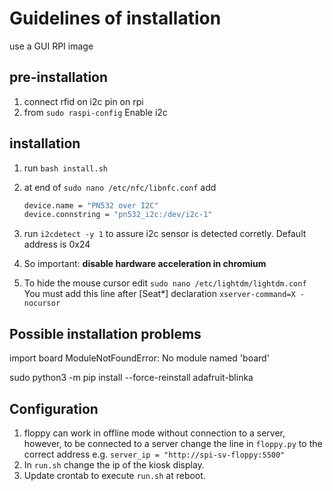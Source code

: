 # Guidelines of installation

use a GUI RPI image

## pre-installation

1. connect rfid on i2c pin on rpi
2. from `sudo raspi-config` Enable i2c

## installation

1. run `bash install.sh`
2. at end of  `sudo nano /etc/nfc/libnfc.conf` add

    ```bash
    device.name = "PN532 over I2C"
    device.connstring = "pn532_i2c:/dev/i2c-1"
    ```

3. run `i2cdetect -y 1` to assure i2c sensor is detected corretly. Default address is 0x24
4. So important: **disable hardware acceleration in chromium**
5. To hide the mouse cursor edit `sudo nano /etc/lightdm/lightdm.conf` You must add this line after [Seat*] declaration `xserver-command=X -nocursor`

## Possible installation problems

import board
ModuleNotFoundError: No module named 'board'

sudo python3 -m pip install --force-reinstall adafruit-blinka

## Configuration

1. floppy can work in offline mode without connection to a server, however, to be connected to a server change the line in `floppy.py` to the correct address e.g. `server_ip = "http://spi-sv-floppy:5500"`
2. In `run.sh` change the ip of the kiosk display.
3. Update crontab to execute `run.sh` at reboot.
